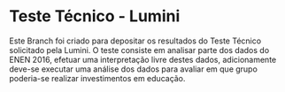 # Teste Técnico - Lumini
Este Branch foi criado para depositar os resultados do Teste Técnico solicitado pela Lumini.
O teste consiste em analisar parte dos dados do ENEN 2016, efetuar uma interpretação livre destes dados, adicionamente deve-se executar uma análise dos dados para avaliar em que grupo poderia-se realizar investimentos em educação.
